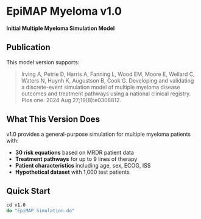 # EpiMAP Myeloma v1.0

**Initial Multiple Myeloma Simulation Model**

## Publication

This model version supports:
> Irving A, Petrie D, Harris A, Fanning L, Wood EM, Moore E, Wellard C, Waters N, Huynh K, Augustson B, Cook G. Developing and validating a discrete-event simulation model of multiple myeloma disease outcomes and treatment pathways using a national clinical registry. Plos one. 2024 Aug 27;19(8):e0308812.

## What This Version Does

v1.0 provides a general-purpose simulation for multiple myeloma patients with:

- **30 risk equations** based on MRDR patient data
- **Treatment pathways** for up to 9 lines of therapy
- **Patient characteristics** including age, sex, ECOG, ISS
- **Hypothetical dataset** with 1,000 test patients

## Quick Start

```stata
cd v1.0
do "EpiMAP Simulation.do"
